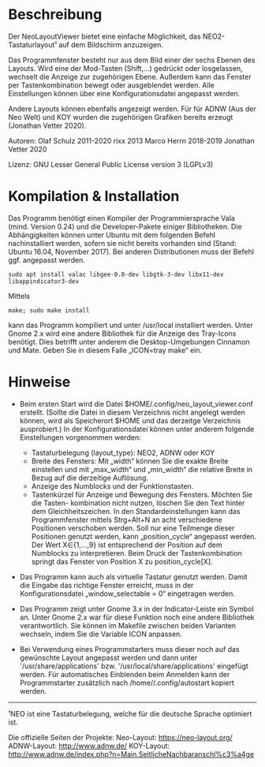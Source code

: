 Beschreibung
========================================================================

Der NeoLayoutViewer bietet eine einfache Möglichkeit, das NEO2-
Tastaturlayout¹ auf dem Bildschirm anzuzeigen.

Das Programmfenster besteht nur aus dem Bild einer der sechs Ebenen des Layouts.
Wird eine der Mod-Tasten (Shift,…) gedrückt oder losgelassen, wechselt die Anzeige zur zugehörigen
Ebene. Außerdem kann das Fenster per Tastenkombination bewegt oder ausgeblendet werden.
Alle Einstellungen können über eine Konfigurationsdatei angepasst werden.

Andere Layouts können ebenfalls angezeigt werden. Für für ADNW (Aus der Neo Welt) und KOY wurden die zugehörigen Grafiken bereits erzeugt (Jonathan Vetter 2020).

Autoren:
	Olaf Schulz 2011-2020
	rixx 2013
	Marco Herrn 2018-2019
	Jonathan Vetter 2020


Lizenz: GNU Lesser General Public License version 3 (LGPLv3)



Kompilation & Installation
========================================================================

Das Programm benötigt einen Kompiler der Programmiersprache Vala (mind. Version 0.24)
und die Developer-Pakete einiger Bibliotheken. Die Abhängigkeiten können unter Ubuntu
mit dem folgenden Befehl nachinstalliert werden, sofern sie nicht bereits vorhanden sind
(Stand: Ubuntu 16.04, November 2017). Bei anderen Distributionen muss der Befehl ggf. angepasst werden.

    sudo apt install valac libgee-0.8-dev libgtk-3-dev libx11-dev libappindicator3-dev

Mittels

    make; sudo make install

kann das Programm kompiliert und unter /usr/local installiert werden.
Unter Gnome 2.x wird eine andere Bibliothek für die Anzeige des Tray-Icons benötigt. Dies betrifft unter anderem die Desktop-Umgebungen Cinnamon und Mate.
Geben Sie in diesem Falle „ICON=tray make“ ein. 


Hinweise
========================================================================

* Beim ersten Start wird die Datei $HOME/.config/neo_layout_viewer.conf
	erstellt. (Sollte die Datei in diesem Verzeichnis nicht angelegt werden können,
	wird als Speicherort $HOME und das derzeitge Verzeichnis ausprobiert.)
	In der Konfigurationsdatei können unter anderem folgende Einstellungen vorgenommen
	werden:

	- Tastaturbelegung (layout_type): NEO2, ADNW oder KOY
	- Breite des Fensters: Mit „width“ können Sie die exakte Breite einstellen und 
    mit „max_width“ und „min_width“ die relative Breite in Bezug auf 
    die derzeitige Auflösung.
	- Anzeige des Numblocks und der Funktionstasten.
	- Tastenkürzel für Anzeige und Bewegung des Fensters. Möchten Sie die Tasten-
		kombination nicht nutzen, löschen Sie den Text hinter dem Gleichheitszeichen.
		In den Standardeinstellungen kann das Programmfenster mittels Strg+Alt+N an
		acht verschiedene Positionen verschoben werden. Soll nur eine Teilmenge dieser
		Positionen genutzt werden, kann „position_cycle“ angepasst werden.
		Der Wert X∈{1,…,9} ist entsprechend der Position auf dem Numblocks zu interpretieren.
		Beim Druck der Tastenkombination springt das Fenster von Position X zu 
    position_cycle[X].

* Das Programm kann auch als virtuelle Tastatur genutzt werden. Damit die Eingabe
  das richtige Fenster erreicht, muss in der Konfigurationsdatei
  „window_selectable = 0“ eingetragen werden.

* Das Programm zeigt unter Gnome 3.x in der Indicator-Leiste ein Symbol an.
  Unter Gnome 2.x war für diese Funktion noch eine andere Bibliothek
  verantwortlich. Sie können im Makefile zwischen beiden Varianten wechseln,
  indem Sie die Variable ICON anpassen.

* Bei Verwendung eines Programmstarters muss dieser noch auf das gewünschte Layout
  angepasst werden und dann unter '/usr/share/applications' bzw.
  '/usr/local/share/applications' eingefügt werden.
  Für automatisches Einblenden beim Anmelden kann der Programmstarter zusätzlich
  nach /home/<user>/.config/autostart kopiert werden.

______________________________________________________________________

¹NEO ist eine Tastaturbelegung, welche für die deutsche Sprache optimiert ist.

Die offizielle Seiten der Projekte:
Neo-Layout:     https://neo-layout.org/
ADNW-Layout:    http://www.adnw.de/
KOY-Layout:     http://www.adnw.de/index.php?n=Main.SeitlicheNachbaranschl%c3%a4ge

